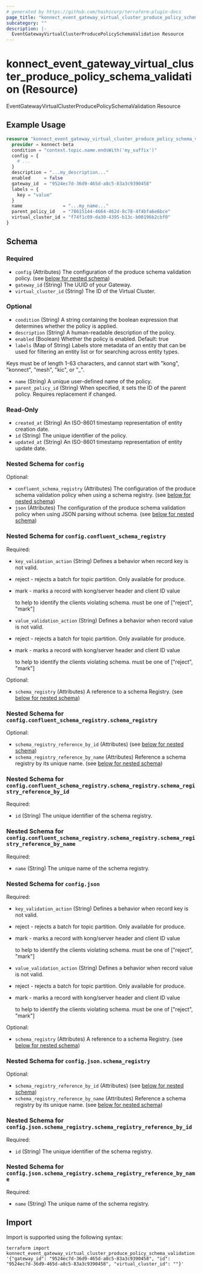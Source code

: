 ```yaml
---
# generated by https://github.com/hashicorp/terraform-plugin-docs
page_title: "konnect_event_gateway_virtual_cluster_produce_policy_schema_validation Resource - terraform-provider-konnect-beta"
subcategory: ""
description: |-
  EventGatewayVirtualClusterProducePolicySchemaValidation Resource
---
```


# konnect_event_gateway_virtual_cluster_produce_policy_schema_validation (Resource)

EventGatewayVirtualClusterProducePolicySchemaValidation Resource

## Example Usage

```terraform
resource "konnect_event_gateway_virtual_cluster_produce_policy_schema_validation" "my_eventgatewayvirtualclusterproducepolicyschemavalidation" {
  provider = konnect-beta
  condition = "context.topic.name.endsWith('my_suffix')"
  config = {
    # ...
  }
  description = "...my_description..."
  enabled     = false
  gateway_id  = "9524ec7d-36d9-465d-a8c5-83a3c9390458"
  labels = {
    key = "value"
  }
  name               = "...my_name..."
  parent_policy_id   = "78615144-4664-462d-8c78-4f4bfa6e6bce"
  virtual_cluster_id = "f74f1c09-da30-4395-b13c-b00196b2cbf0"
}
```

<!-- schema generated by tfplugindocs -->
## Schema

### Required

- `config` (Attributes) The configuration of the produce schema validation policy. (see [below for nested schema](#nestedatt--config))
- `gateway_id` (String) The UUID of your Gateway.
- `virtual_cluster_id` (String) The ID of the Virtual Cluster.

### Optional

- `condition` (String) A string containing the boolean expression that determines whether the policy is applied.
- `description` (String) A human-readable description of the policy.
- `enabled` (Boolean) Whether the policy is enabled. Default: true
- `labels` (Map of String) Labels store metadata of an entity that can be used for filtering an entity list or for searching across entity types. 

Keys must be of length 1-63 characters, and cannot start with "kong", "konnect", "mesh", "kic", or "_".
- `name` (String) A unique user-defined name of the policy.
- `parent_policy_id` (String) When specified, it sets the ID of the parent policy. Requires replacement if changed.

### Read-Only

- `created_at` (String) An ISO-8601 timestamp representation of entity creation date.
- `id` (String) The unique identifier of the policy.
- `updated_at` (String) An ISO-8601 timestamp representation of entity update date.

<a id="nestedatt--config"></a>
### Nested Schema for `config`

Optional:

- `confluent_schema_registry` (Attributes) The configuration of the produce schema validation policy when using a schema registry. (see [below for nested schema](#nestedatt--config--confluent_schema_registry))
- `json` (Attributes) The configuration of the produce schema validation policy when using JSON parsing without schema. (see [below for nested schema](#nestedatt--config--json))

<a id="nestedatt--config--confluent_schema_registry"></a>
### Nested Schema for `config.confluent_schema_registry`

Required:

- `key_validation_action` (String) Defines a behavior when record key is not valid.
* reject - rejects a batch for topic partition. Only available for produce.
* mark - marks a record with kong/server header and client ID value

  to help to identify the clients violating schema.
must be one of ["reject", "mark"]
- `value_validation_action` (String) Defines a behavior when record value is not valid.
* reject - rejects a batch for topic partition. Only available for produce.
* mark - marks a record with kong/server header and client ID value

  to help to identify the clients violating schema.
must be one of ["reject", "mark"]

Optional:

- `schema_registry` (Attributes) A reference to a schema Registry. (see [below for nested schema](#nestedatt--config--confluent_schema_registry--schema_registry))

<a id="nestedatt--config--confluent_schema_registry--schema_registry"></a>
### Nested Schema for `config.confluent_schema_registry.schema_registry`

Optional:

- `schema_registry_reference_by_id` (Attributes) (see [below for nested schema](#nestedatt--config--confluent_schema_registry--schema_registry--schema_registry_reference_by_id))
- `schema_registry_reference_by_name` (Attributes) Reference a schema registry by its unique name. (see [below for nested schema](#nestedatt--config--confluent_schema_registry--schema_registry--schema_registry_reference_by_name))

<a id="nestedatt--config--confluent_schema_registry--schema_registry--schema_registry_reference_by_id"></a>
### Nested Schema for `config.confluent_schema_registry.schema_registry.schema_registry_reference_by_id`

Required:

- `id` (String) The unique identifier of the schema registry.


<a id="nestedatt--config--confluent_schema_registry--schema_registry--schema_registry_reference_by_name"></a>
### Nested Schema for `config.confluent_schema_registry.schema_registry.schema_registry_reference_by_name`

Required:

- `name` (String) The unique name of the schema registry.




<a id="nestedatt--config--json"></a>
### Nested Schema for `config.json`

Required:

- `key_validation_action` (String) Defines a behavior when record key is not valid.
* reject - rejects a batch for topic partition. Only available for produce.
* mark - marks a record with kong/server header and client ID value

  to help to identify the clients violating schema.
must be one of ["reject", "mark"]
- `value_validation_action` (String) Defines a behavior when record value is not valid.
* reject - rejects a batch for topic partition. Only available for produce.
* mark - marks a record with kong/server header and client ID value

  to help to identify the clients violating schema.
must be one of ["reject", "mark"]

Optional:

- `schema_registry` (Attributes) A reference to a schema Registry. (see [below for nested schema](#nestedatt--config--json--schema_registry))

<a id="nestedatt--config--json--schema_registry"></a>
### Nested Schema for `config.json.schema_registry`

Optional:

- `schema_registry_reference_by_id` (Attributes) (see [below for nested schema](#nestedatt--config--json--schema_registry--schema_registry_reference_by_id))
- `schema_registry_reference_by_name` (Attributes) Reference a schema registry by its unique name. (see [below for nested schema](#nestedatt--config--json--schema_registry--schema_registry_reference_by_name))

<a id="nestedatt--config--json--schema_registry--schema_registry_reference_by_id"></a>
### Nested Schema for `config.json.schema_registry.schema_registry_reference_by_id`

Required:

- `id` (String) The unique identifier of the schema registry.


<a id="nestedatt--config--json--schema_registry--schema_registry_reference_by_name"></a>
### Nested Schema for `config.json.schema_registry.schema_registry_reference_by_name`

Required:

- `name` (String) The unique name of the schema registry.

## Import

Import is supported using the following syntax:

```shell
terraform import konnect_event_gateway_virtual_cluster_produce_policy_schema_validation.my_konnect_event_gateway_virtual_cluster_produce_policy_schema_validation '{"gateway_id": "9524ec7d-36d9-465d-a8c5-83a3c9390458", "id": "9524ec7d-36d9-465d-a8c5-83a3c9390458", "virtual_cluster_id": ""}'
```

